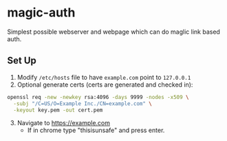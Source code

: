 # magic-auth
Simplest possible webserver and webpage which can do maglic link based auth.

## Set Up
1. Modify `/etc/hosts` file to have `example.com` point to `127.0.0.1`
2. Optional generate certs (certs are generated and checked in):

```bash
openssl req -new -newkey rsa:4096 -days 9999 -nodes -x509 \
  -subj "/C=US/O=Example Inc./CN=example.com" \
  -keyout key.pem -out cert.pem
```
3. Navigate to https://example.com
    - If in chrome type "thisisunsafe" and press enter.